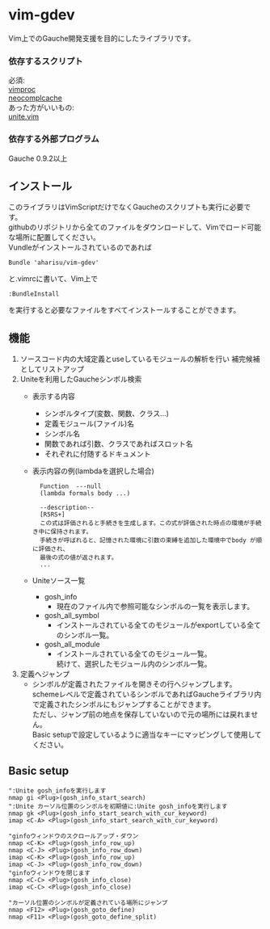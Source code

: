 # vim-gdev
Vim上でのGauche開発支援を目的にしたライブラリです。  

### 依存するスクリプト
必須:  
[vimproc](https://github.com/Shougo/vimproc)  
[neocomplcache](https://github.com/Shougo/neocomplcache)  
あった方がいいもの:  
[unite.vim](https://github.com/Shougo/unite.vim)


### 依存する外部プログラム
Gauche 0.9.2以上

## インストール
このライブラリはVimScriptだけでなくGaucheのスクリプトも実行に必要です。  
githubのリポジトリから全てのファイルをダウンロードして、Vimでロード可能な場所に配置してください。  
Vundleがインストールされているのであれば

    Bundle 'aharisu/vim-gdev'
と.vimrcに書いて、Vim上で

    :BundleInstall
を実行すると必要なファイルをすべてインストールすることができます。


## 機能
1. ソースコード内の大域定義とuseしているモジュールの解析を行い 補完候補としてリストアップ
2. Uniteを利用したGaucheシンボル検索
    - 表示する内容
        - シンボルタイプ(変数、関数、クラス...)
        - 定義モジュール(ファイル)名
        - シンボル名
        - 関数であれば引数、クラスであればスロット名
        - それぞれに付随するドキュメント
    - 表示内容の例(lambdaを選択した場合)

            Function  ---null
            (lambda formals body ...)

            --description--
            [R5RS+]
            この式は評価されると手続きを生成します。この式が評価された時点の環境が手続き中に保持されます。
            手続きが呼ばれると、記憶された環境に引数の束縛を追加した環境中でbody が順に評価され、
            最後の式の値が返されます。
            ...
    - Uniteソース一覧
        - gosh_info
            + 現在のファイル内で参照可能なシンボルの一覧を表示します。
        - gosh\_all\_symbol
            + インストールされている全てのモジュールがexportしている全てのシンボル一覧。
        - gosh\_all\_module
            + インストールされている全てのモジュール一覧。  
            続けて、選択したモジュール内のシンボル一覧。
3. 定義へジャンプ
    - シンボルが定義されたファイルを開きその行へジャンプします。  
    schemeレベルで定義されているシンボルであればGaucheライブラリ内で定義されたシンボルにもジャンプすることができます。  
    ただし、ジャンプ前の地点を保存していないので元の場所には戻れません。  
    Basic setupで設定しているように適当なキーにマッピングして使用してください。


## Basic setup
    ":Unite gosh_infoを実行します
    nmap gi <Plug>(gosh_info_start_search)
    ":Unite カーソル位置のシンボルを初期値に:Unite gosh_infoを実行します
    nmap gk <Plug>(gosh_info_start_search_with_cur_keyword)
    imap <C-A> <Plug>(gosh_info_start_search_with_cur_keyword)

    "ginfoウィンドウのスクロールアップ・ダウン
    nmap <C-K> <Plug>(gosh_info_row_up)
    nmap <C-J> <Plug>(gosh_info_row_down)
    imap <C-K> <Plug>(gosh_info_row_up)
    imap <C-J> <Plug>(gosh_info_row_down)
    "ginfoウィンドウを閉じます
    nmap <C-C> <Plug>(gosh_info_close)
    imap <C-C> <Plug>(gosh_info_close)

    "カーソル位置のシンボルが定義されている場所にジャンプ
    nmap <F12> <Plug>(gosh_goto_define)
    nmap <F11> <Plug>(gosh_goto_define_split)
